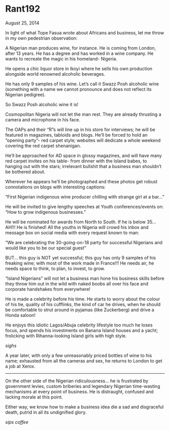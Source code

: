 # Rant192


August 25, 2014

In light of what Tope Fasua wrote about Africans and business, let me throw in my own pedestrian observation:

A Nigerian man produces wine, for instance. He is coming from London, after 13 years. He has a degree and has worked in a wine company. He wants to recreate the magic in his homeland- Nigeria.

He opens a chic liquor store in Ikoyi where he sells his own production alongside world renowned alcoholic beverages.

He has only 9 samples of his wine. Let’s call it Swazz Posh alcoholic wine (something with a name we cannot pronounce and does not reflect its Nigerian pedigree).

So Swazz Posh alcoholic wine it is!

Cosmopolitan Nigeria will not let the man rest. They are already thrusting a camera and microphone in his face. 

The OAPs and their “R”s will line up in his store for interviews; he will be featured in magazines, tabloids and blogs. He’ll be forced to hold an “opening party”- red carpet style; websites will dedicate a whole weekend covering the red carpet shenanigan.

He’ll be approached for AD space in glossy magazines, and will have many red carpet invites on his table- from dinner with the Island babes, to hanging out with the stars; irrelevant bullshit that a business man shouldn’t be bothered about. 

Wherever he appears he’ll be photographed and these photos get robust connotations on blogs with interesting captions:

“First Nigerian indigenous wine producer chilling with strange girl at a bar…”

He will be invited to give lengthy speeches at Youth conferences/events on: “How to grow indigenous businesses.”

He will be nominated for awards from North to South. If he is below 35…AH!!! He is finished! All the youths in Nigeria will crowd his inbox and message box on social media with every request known to man:

“We are celebrating the 30-going-on-18 party for successful Nigerians and would like you to be our special guest”

BUT… this guy is NOT yet successful; this guy has only 9 samples of  his freaking wine; with most of the work made in France!!! He needs air, he needs space to think, to plan, to invest, to grow.

“Island Nigerians” will not let a business man hone his business skills before they throw him out in the wild with naked boobs all over his face and corporate handshakes from everywhere!

He is made a celebrity before his time. He starts to worry about the colour of his tie, quality of his cufflinks, the kind of car he drives, when he should be comfortable to strut around in pyjamas (like Zuckerberg) and drive a Honda saloon!

He enjoys this idiotic Lagos/Abuja celebrity lifestyle too much he loses focus, and spends his investments on Banana Island houses and a yacht; frolicking with Rihanna-looking Island girls with high style.

*sighs*

A year later, with only a few unreasonably priced bottles of wine to his name; exhausted from all the cameras and sex, he returns to London to get a job at Xerox.
***
On the other side of the Nigerian ridiculousness… he is frustrated by government levies, custom briberies and legendary Nigerian time-wasting mechanisms at every point of business. He is distraught, confused and lacking morale at this point.

Either way, we know how to make a business idea die a sad and disgraceful death, putrid in all its undignified glory. 

*sips coffee*